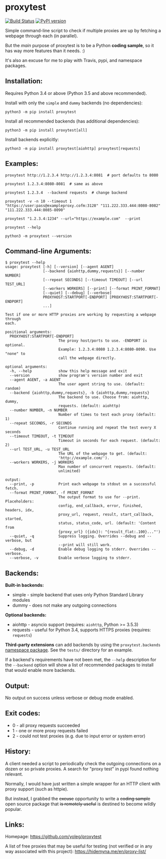 # proxytest

[![Build Status](https://travis-ci.org/yoleg/proxytest.svg?branch=master)](https://travis-ci.org/yoleg/proxytest)
[![PyPI version](https://badge.fury.io/py/proxytest.svg)](https://badge.fury.io/py/proxytest)

Simple command-line script to check if multiple proxies are up by fetching a webpage through each (in parallel).

But the *main* purpose of proxytest is to be a Python **coding sample**, so it has way more features than it needs. :)

It's also an excuse for me to play with Travis, pypi, and namespace packages.

## Installation:

Requires Python 3.4 or above (Python 3.5 and above recommended).

Install with only the `simple` and `dummy` backends (no dependencies):

```
python3 -m pip install proxytest
```

Install all recommended backends (has additional dependencies):

```
python3 -m pip install proxytest[all]
```

Install backends explicitly:

```
python3 -m pip install proxytest[aiohttp] proxytest[requests]
```


## Examples:

```
proxytest http://1.2.3.4 http://1.2.3.4:8081  # port defaults to 8080

proxytest 1.2.3.4:8080-8081  # same as above

proxytest 1.2.3.4  --backend requests  # change backend

proxytest -v -n 10 --timeout 1 "https://user:pass@exampleproxy.cofm:3128" "111.222.333.444:8080-8082" "111.222.333.444:8085-8090"

proxytest "1.2.3.4:1234" --url="https://example.com"  --print

proxytest --help

python3 -m proxytest --version
```

## Command-line Arguments:

```
$ proxytest --help
usage: proxytest [-h] [--version] [--agent AGENT]
                 [--backend {aiohttp,dummy,requests}] [--number NUMBER]
                 [--repeat SECONDS] [--timeout TIMEOUT] [--url TEST_URL]
                 [--workers WORKERS] [--print] [--format PRINT_FORMAT]
                 [--quiet] [--debug] [--verbose]
                 PROXYHOST:STARTPORT[-ENDPORT] [PROXYHOST:STARTPORT[-ENDPORT]
                 ...]

Test if one or more HTTP proxies are working by requesting a webpage through
each.

positional arguments:
  PROXYHOST:STARTPORT[-ENDPORT]
                        The proxy host/ports to use. -ENDPORT is optional.
                        Example: 1.2.3.4:8080 1.2.3.4:8080-8090. Use "none" to
                        call the webpage directly.

optional arguments:
  -h, --help            show this help message and exit
  --version             show program's version number and exit
  --agent AGENT, -a AGENT
                        The user agent string to use. (default: random)
  --backend {aiohttp,dummy,requests}, -b {aiohttp,dummy,requests}
                        The backend to use. Choose from: aiohttp, dummy,
                        requests. (default: aiohttp)
  --number NUMBER, -n NUMBER
                        Number of times to test each proxy (default: 1)
  --repeat SECONDS, -r SECONDS
                        Continue running and repeat the test every X seconds
  --timeout TIMEOUT, -t TIMEOUT
                        Timeout in seconds for each request. (default: 2)
  --url TEST_URL, -u TEST_URL
                        The URL of the webpage to get. (default:
                        'http://example.com/').
  --workers WORKERS, -j WORKERS
                        Max number of concurrent requests. (default:
                        unlimited)

output:
  --print, -p           Print each webpage to stdout on a successful fetch.
  --format PRINT_FORMAT, -f PRINT_FORMAT
                        The output format to use for --print. Placeholders:
                        config, end_callback, error, finished, headers, idx,
                        proxy_url, request, result, start_callback, started,
                        status, status_code, url. (default: 'Content from
                        {proxy_url} ({idx}): "{result_flat:.100}..."')
  --quiet, -q           Suppress logging. Overrides --debug and --verbose, but
                        --print will still work.
  --debug, -d           Enable debug logging to stderr. Overrides --verbose.
  --verbose, -v         Enable verbose logging to stderr.

```

## Backends:

**Built-in backends:**

* simple - simple backend that uses only Python Standard Library modules
* dummy - does not make any outgoing connections

**Optional backends:**
* aiohttp - asyncio support (requires: `aiohttp`, Python >= 3.5.3)
* requests - useful for Python 3.4, supports HTTPS proxies (requires: `requests`)

**Third-party extensions** can add backends by using the `proxytest.backends` [namespace package](https://packaging.python.org/guides/packaging-namespace-packages/). See the `tests/` directory for an example.

If a backend's requirements have not been met, the `--help` description for the `--backend` option will show a list of recommended packages to install that would enable more backends.

## Output:

No output on success unless verbose or debug mode enabled.

## Exit codes:

* 0 - all proxy requests succeeded
* 1 - one or more proxy requests failed
* 2 - could not test proxies (e.g. due to input error or system error)

## History:

A client needed a script to periodically check the outgoing connections on a dozen or so private proxies. A search for "proxy test" in pypi found nothing relevant.
  
Normally, I would have just written a simple wrapper for an HTTP client with proxy support (such as httpie).

But instead, I grabbed the ~~excuse~~ opportunity to write a ~~coding sample~~ open source package that ~~is remotely useful~~ is destined to become wildly popular.

## Links:

Homepage: https://github.com/yoleg/proxytest

A list of free proxies that may be useful for testing (not verified or in any way associated with this project): https://hidemyna.me/en/proxy-list/
